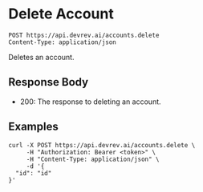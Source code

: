 # Delete Account

```http
POST https://api.devrev.ai/accounts.delete
Content-Type: application/json
```

Deletes an account.



## Response Body

- 200: The response to deleting an account.

## Examples

```shell
curl -X POST https://api.devrev.ai/accounts.delete \
     -H "Authorization: Bearer <token>" \
     -H "Content-Type: application/json" \
     -d '{
  "id": "id"
}'
```